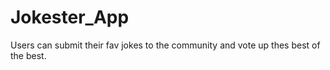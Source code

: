 # Jokester_App

Users can submit their fav jokes to the community and vote up thes best of the best.
